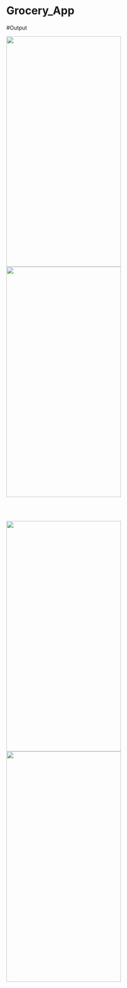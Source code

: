 # Grocery_App

#Output


  

<img src="https://user-images.githubusercontent.com/77453811/134190996-d0c6432d-7146-499e-a936-bedaf0a2d4f8.jpeg" height="600" width="300">
<img src="https://user-images.githubusercontent.com/77453811/134191001-bdbdd8fb-d871-4adc-8db9-9efb2e2d20b2.jpeg" height="600" width="300">

  </br></br>
  
<img src="https://user-images.githubusercontent.com/77453811/134190981-25995bd8-8163-4fb5-b10b-3d4914087304.jpeg" height="600" width="300">
<img src="https://user-images.githubusercontent.com/77453811/134190992-931882e9-5c87-4b42-8ecf-848d4f10c379.jpeg" height="600" width="300">

